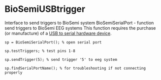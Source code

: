 # BioSemiUSBtrigger
Interface to send triggers to BioSemi system 
BioSemiSerialPort - function send triggers to BioSemi EEG systems 
This function requires the purchase (or manufacture) of a [USB to serial 
hardware device](https://www.biosemi.com/faq/USB%20Trigger%20interface%20cable.htm). 


`sp = BioSemiSerialPort(); % open serial port ` 

`sp.testTriggers; % test pins 1-8` 

`sp.sendTrigger(5); % send trigger '5' to eeg system` 

`sp.findSerialPortName(); % for troubleshooting if not connecting properly` 
